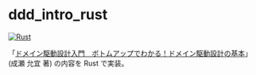 # ddd_intro_rust

[![Rust](https://github.com/kfess/ddd_intro_rust/actions/workflows/rust.yml/badge.svg)](https://github.com/kfess/ddd_intro_rust/actions/workflows/rust.yml)

「[ドメイン駆動設計入門　ボトムアップでわかる！ドメイン駆動設計の基本](https://www.shoeisha.co.jp/book/detail/9784798150727)」(成瀬 允宜 著) の内容を Rust で実装。
